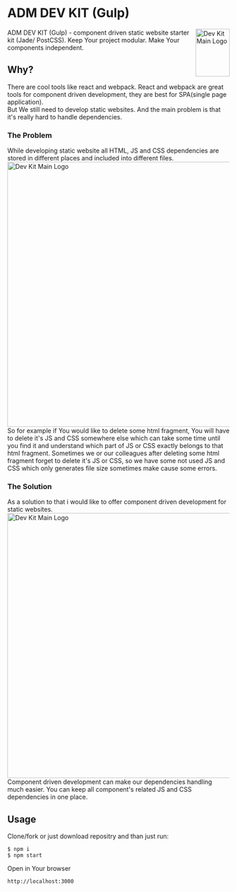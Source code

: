 # ADM DEV KIT (Gulp)
<img align="right" width="77" height="108" title="Dev Kit Main Logo" src="http://adm-designhouse.com/dev-kit-main-logo.png">
ADM DEV KIT (Gulp) - component driven static website starter kit (Jade/ PostCSS).  
Keep Your project modular. Make Your components independent.  

## Why?
There are cool tools like react and webpack. React and webpack are great tools for component driven development, they are best for SPA(single page application).  
But We still need to develop static websites. And the main problem is that it's really hard to handle dependencies.

### The Problem
While developing static website all HTML, JS and CSS dependencies are stored in different places and included into different files.
<img width="1024" height="600" title="Dev Kit Main Logo" src="http://adm-designhouse.com/adm-dev-kit--non-modular-dependencies.png">    
So for example if You would like to delete some html fragment, You will have to delete it's JS and CSS somewhere else which can take some time until you find it and understand which part of JS or CSS exactly belongs to that html fragment. Sometimes we or our colleagues after deleting some html fragment forget to delete it's JS or CSS, so we have some not used JS and CSS which only generates file size sometimes make cause some errors.

### The Solution
As a solution to that i would like to offer component driven development for static websites.
<img align="right" width="1024" height="600" title="Dev Kit Main Logo" src="http://adm-designhouse.com/adm-dev-kit--modular-dependencies.png">  
Component driven development can make our dependencies handling much easier. You can keep all component's related JS and CSS dependencies in one place.

## Usage
Clone/fork or just download repositry and than just run: 
```
$ npm i
$ npm start
```
Open in Your browser
```
http://localhost:3000
```